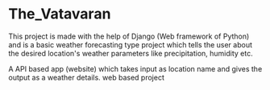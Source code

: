 # The_Vatavaran

This project is made with the help of Django (Web framework of Python) and is a basic weather forecasting type project which tells the user about the desired location's weather parameters like precipitation, humidity etc.

A API based app (website) which takes input as location name and gives the output as a weather details.
web based project
